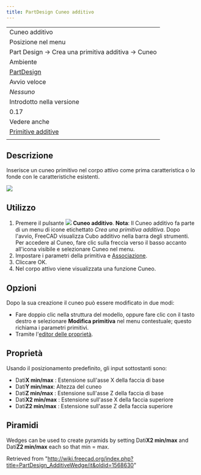 ```yaml
---
title: PartDesign Cuneo additivo
---
```

|  |
| --- |
| Cuneo additivo |
| Posizione nel menu |
| Part Design → Crea una primitiva additiva → Cuneo |
| Ambiente |
| [PartDesign](/PartDesign_Workbench/it "PartDesign Workbench/it") |
| Avvio veloce |
| *Nessuno* |
| Introdotto nella versione |
| 0.17 |
| Vedere anche |
| [Primitive additive](/PartDesign_CompPrimitiveAdditive/it "PartDesign CompPrimitiveAdditive/it") |
|  |

## Descrizione

Inserisce un cuneo primitivo nel corpo attivo come prima caratteristica o lo fonde con le caratteristiche esistenti.

![](/images/PartDesign_AdditiveWedge_example.png)

## Utilizzo

1. Premere il pulsante ![](/images/PartDesign_AdditiveWedge.png) **Cuneo additivo**. **Nota**: Il Cuneo additivo fa parte di un menu di icone etichettato *Crea una primitiva additiva*. Dopo l'avvio, FreeCAD visualizza Cubo additivo nella barra degli strumenti. Per accedere al Cuneo, fare clic sulla freccia verso il basso accanto all'icona visibile e selezionare Cuneo nel menu.
2. Impostare i parametri della primitiva e [Associazione](/Part_EditAttachment/it "Part EditAttachment/it").
3. Cliccare OK.
4. Nel corpo attivo viene visualizzata una funzione Cuneo.

## Opzioni

Dopo la sua creazione il cuneo può essere modificato in due modi:

* Fare doppio clic nella struttura del modello, oppure fare clic con il tasto destro e selezionare **Modifica primitiva** nel menu contestuale; questo richiama i parametri primitivi.
* Tramite l'[editor delle proprietà](/Property_editor/it "Property editor/it").

## Proprietà

Usando il posizionamento predefinito, gli input sottostanti sono:

* Dati**X min/max** : Estensione sull'asse X della faccia di base
* Dati**Y min/max**: Altezza del cuneo
* Dati**Z min/max** : Estensione sull'asse Z della faccia di base
* Dati**X2 min/max** : Estensione sull'asse X della faccia superiore
* Dati**Z2 min/max** : Estensione sull'asse Z della faccia superiore

## Piramidi

Wedges can be used to create pyramids by setting Dati**X2 min/max** and Dati**Z2 min/max** each so that min = max.

Retrieved from "<http://wiki.freecad.org/index.php?title=PartDesign_AdditiveWedge/it&oldid=1568630>"